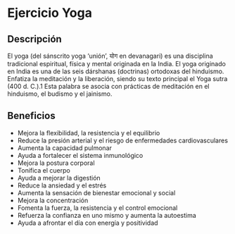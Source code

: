 # Ejercicio Yoga

## Descripción

El yoga (del sánscrito yoga ‘unión’, योग en devanagari) es una disciplina tradicional espiritual, física y mental originada en la India. El yoga originado en India es una de las seis dárshanas (doctrinas) ortodoxas del hinduismo. Enfatiza la meditación y la liberación, siendo su texto principal el Yoga sutra (400 d. C.).1​ Esta palabra se asocia con prácticas de meditación en el hinduismo, el budismo y el jainismo.

## Beneficios

- Mejora la flexibilidad, la resistencia y el equilibrio
- Reduce la presión arterial y el riesgo de enfermedades cardiovasculares
- Aumenta la capacidad pulmonar
- Ayuda a fortalecer el sistema inmunológico
- Mejora la postura corporal
- Tonifica el cuerpo
- Ayuda a mejorar la digestión
- Reduce la ansiedad y el estrés
- Aumenta la sensación de bienestar emocional y social
- Mejora la concentración
- Fomenta la fuerza, la resistencia y el control emocional
- Refuerza la confianza en uno mismo y aumenta la autoestima
- Ayuda a afrontar el día con energía y positividad